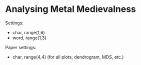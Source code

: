 # Analysing Metal Medievalness

Settings: 

- char, range(1,6)
- word, range(1,3)

Paper settings:

- char, range(4,4) (for all plots, dendrogram, MDS, etc.)
